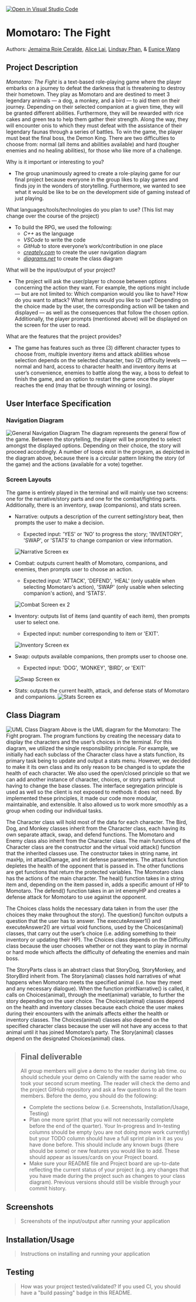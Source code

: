 [![Open in Visual Studio Code](https://classroom.github.com/assets/open-in-vscode-718a45dd9cf7e7f842a935f5ebbe5719a5e09af4491e668f4dbf3b35d5cca122.svg)](https://classroom.github.com/online_ide?assignment_repo_id=10868992&assignment_repo_type=AssignmentRepo)
 
# Momotaro: The Fight
 
 Authors: [Jemaima Roie Ceralde](https://github.com/jaeceralde), [Alice Lai](https://github.com/AliceLaiHK), [Lindsay Phan](https://github.com/lindsayphan), & [Eunice Wang](https://github.com/ewang117)

## Project Description
_Momotaro: The Fight_ is a text-based role-playing game where the player embarks on a journey to defeat the darkness that is threatening to destroy their hometown. They play as Momotaro and are destined to meet 3 legendary animals — a dog, a monkey, and a bird — to aid them on their journey. Depending on their selected companion at a given time, they will be granted different abilities. Furthermore, they will be rewarded with rice cakes and green tea to help them gather their strength. Along the way, they will encounter onis to which they must defeat with the assistance of their legendary faunas through a series of battles. To win the game, the player must beat the final boss, the Demon King. There are two difficulties to choose from: normal (all items and abilities available) and hard (tougher enemies and no healing abilities), for those who like more of a challenge. 
 
Why is it important or interesting to you?
* The group unanimously agreed to create a role-playing game for our final project because everyone in the group likes to play games and finds joy in the wonders of storytelling. Furthermore, we wanted to see what it would be like to be on the development side of gaming instead of just playing.
 
What languages/tools/technologies do you plan to use? (This list may change over the course of the project)
* To build the RPG, we used the following:  
    - _C++_ as the language  
    - _VSCode_ to write the code  
    - _GitHub_ to store everyone’s work/contribution in one place  
    - _[creately.com](creately.com)_ to create the user navigation diagram 
    - _[diagrams.net](diagrams.net)_ to create the class diagram
 
What will be the input/output of your project?
* The project will ask the user/player to choose between options concerning the action they want. For example, the options might include — but are not limited to: Which companion would you like to have? How do you want to attack? What items would you like to use?
Depending on the choice made by the user, the corresponding action will be taken and displayed — as well as the consequences that follow the chosen option. Additionally, the player prompts (mentioned above) will be displayed on the screen for the user to read.

What are the features that the project provides?
 
* The game has features such as three (3) different character types to choose from, multiple inventory items and attack abilities whose selection depends on the selected character, two (2) difficulty levels — normal and hard, access to character health and inventory items at user’s convenience, enemies to battle along the way, a boss to defeat to finish the game, and an option to restart the game once the player reaches the end (may that be through winning or losing).
 
## User Interface Specification
### Navigation Diagram
![General Navigation Diagram](screencaps/GeneralNaviDiagram.jpg)
The diagram represents the general flow of the game. Between the storytelling, the player will be prompted to select amongst the displayed options. Depending on their choice, the story will proceed accordingly. A number of loops exist in the program, as depicted in the diagram above, because there is a circular pattern linking the story (of the game) and the actions (available for a vote) together.

### Screen Layouts
The game is entirely played in the terminal and will mainly use two screens: one for the narrative/story parts and one for the combat/fighting parts. Additionally, there is an inventory, swap (companions), and stats screen. 
* Narrative: outputs a description of the current setting/story beat, then prompts the user to make a decision. 
   - Expected input: 'YES' or 'NO' to progress the story; 'INVENTORY', 'SWAP', or 'STATS' to change companion or view information. 
   
   ![Narrative Screen ex](screencaps/narrative_screen_example.PNG)
* Combat: outputs current health of Momotaro, companions, and enemies, then prompts user to choose an action. 
   - Expected input: 'ATTACK', 'DEFEND', 'HEAL' (only usable when selecting Momotaro's action), 'SWAP' (only usable when selecting companion's action), and 'STATS'.
   
   ![Combat Screen ex 2](screencaps/combat_screen_example_2.PNG)
* Inventory: outputs list of items (and quantity of each item), then prompts user to select one.
    - Expected input: number corresponding to item or 'EXIT'.
    
    ![Inventory Screen ex](screencaps/inventory_example.PNG)
* Swap: outputs available companions, then prompts user to choose one.
    - Expected input: 'DOG', 'MONKEY', 'BIRD', or 'EXIT'
    
    ![Swap Screen ex](screencaps/swap_example.PNG)
* Stats: outputs the current health, attack, and defense stats of Momotaro and companions.
    ![Stats Screen ex](screencaps/stats_example.PNG)

## Class Diagram
 ![UML Class Diagram](screencaps/UML%20Diagram%232.jpg)
 Above is the UML diagram for the Momotaro: The Fight program. The program functions by creating the necessary data to display the characters and the user’s choices in the terminal. For this diagram, we utilized the single responsibility principle. For example, we initially had each subclass of the Character class have a stats function, its primary task being to update and output a stats menu. However, we decided to make it its own class and its only reason to be changed is to update the health of each character. We also used the open/closed principle so that we can add another instance of character, choices, or story parts without having to change the base classes. The interface segregation principle is used as well so the client is not exposed to methods it does not need. By implemented these principles, it made our code more modular, maintainable, and extensible. It also allowed us to work more smoothly as a group when coding our individual tasks. 
 
 The Character class will hold most of the data for each character. The Bird, Dog, and Monkey classes inherit from the Character class, each having its own separate attack, swap, and defend functions. The Momotaro and Enemy class also inherit from the Character class. The main functions of the Character class are the constructor and the virtual void attack() function that the inherited classes use. The constructor takes in string name, int maxHp, int attackDamage, and int defense parameters. The attack function depletes the health of the opponent that is passed in. The other functions are get functions that return the protected variables. The Momotaro class has the actions of the main character. The heal() function takes in a string item and, depending on the item passed in, adds a specific amount of HP to Momotaro. The defend() function takes in an int enemyHP and creates a defense attack for Momotaro to use against the opponent.
 
 The Choices class holds the necessary data taken in from the user (the choices they make throughout the story). The question() funciton outputs a question that the user has to answer. The executeAnswer1() and executeAnswer2() are virtual void functions, used by the Choices(animal) classes, that carry out the user’s choice (i.e. adding something to their inventory or updating their HP). The Choices class depends on the Difficulty class because the user chooses whether or not they want to play in normal or hard mode which affects the difficulty of defeating the enemies and main boss. 
 
 The StoryParts class is an abstract class that StoryDog, StoryMonkey, and StoryBird inherit from. The Story(animal) classes hold narratives of what happens when Momotaro meets the specified animal (i.e. how they meet and any necessary dialogue). When the function printNarrative() is called, it calls on Choices(animal), through the meet(animal) variable, to further the story depending on the user choice. The Choices(animal) classes depend on the health and inventory classes because each choice the user makes during their encounters with the animals affects either the health or inventory classes. The Choices(animal) classes also depend on the specified character class because the user will not have any access to that animal until it has joined Momotaro’s party. The Story(animal) classes depend on the designated Choices(animal) class. 
 
 > ## Final deliverable
 > All group members will give a demo to the reader during lab time. ou should schedule your demo on Calendly with the same reader who took your second scrum meeting. The reader will check the demo and the project GitHub repository and ask a few questions to all the team members. 
 > Before the demo, you should do the following:
 > * Complete the sections below (i.e. Screenshots, Installation/Usage, Testing)
 > * Plan one more sprint (that you will not necessarily complete before the end of the quarter). Your In-progress and In-testing columns should be empty (you are not doing more work currently) but your TODO column should have a full sprint plan in it as you have done before. This should include any known bugs (there should be some) or new features you would like to add. These should appear as issues/cards on your Project board.
 > * Make sure your README file and Project board are up-to-date reflecting the current status of your project (e.g. any changes that you have made during the project such as changes to your class diagram). Previous versions should still be visible through your commit history. 
 
 ## Screenshots
 > Screenshots of the input/output after running your application
 ## Installation/Usage
 > Instructions on installing and running your application
 ## Testing
 > How was your project tested/validated? If you used CI, you should have a "build passing" badge in this README.
